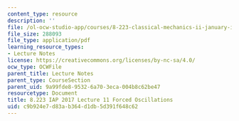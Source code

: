 ```yaml
---
content_type: resource
description: ''
file: /ol-ocw-studio-app/courses/8-223-classical-mechanics-ii-january-iap-2017/c9b924e7d83ab364d1db5d391f648c62_MIT8_223IAP17_Lec11.pdf
file_size: 288093
file_type: application/pdf
learning_resource_types:
- Lecture Notes
license: https://creativecommons.org/licenses/by-nc-sa/4.0/
ocw_type: OCWFile
parent_title: Lecture Notes
parent_type: CourseSection
parent_uid: 9a99fde8-9532-6a70-3eca-004b8c62be47
resourcetype: Document
title: 8.223 IAP 2017 Lecture 11 Forced Oscillations
uid: c9b924e7-d83a-b364-d1db-5d391f648c62
---
```

